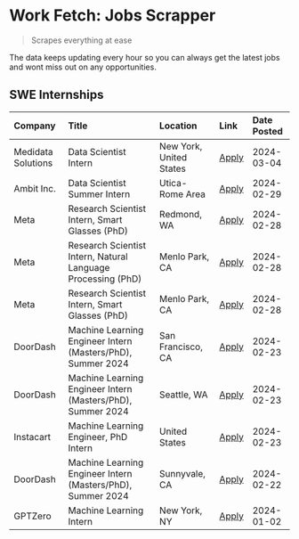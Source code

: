 # Work Fetch: Jobs Scrapper
> Scrapes everything at ease

The data keeps updating every hour so you can always get the latest jobs and wont miss out on any opportunities.

## SWE Internships
<!--START_SECTION:workfetch-->
| Company            | Title                                                        | Location                | Link                                                                                                                                                                                                                                                                       | Date Posted   |
|:-------------------|:-------------------------------------------------------------|:------------------------|:---------------------------------------------------------------------------------------------------------------------------------------------------------------------------------------------------------------------------------------------------------------------------|:--------------|
| Medidata Solutions | Data Scientist Intern                                        | New York, United States | [Apply](https://www.linkedin.com/jobs/view/data-scientist-intern-at-medidata-solutions-3810253704?position=5&pageNum=0&refId=5Sg0qp685UlObRlP%2BPFpWg%3D%3D&trackingId=%2FHx56sNUQTHNuPojavAvsw%3D%3D&trk=public_jobs_jserp-result_search-card)                            | 2024-03-04    |
| Ambit Inc.         | Data Scientist Summer Intern                                 | Utica-Rome Area         | [Apply](https://www.linkedin.com/jobs/view/data-scientist-summer-intern-at-ambit-inc-3843121918?position=7&pageNum=0&refId=5Sg0qp685UlObRlP%2BPFpWg%3D%3D&trackingId=8Wogr3P8hBze0lEhzcx%2Big%3D%3D&trk=public_jobs_jserp-result_search-card)                              | 2024-02-29    |
| Meta               | Research Scientist Intern, Smart Glasses (PhD)               | Redmond, WA             | [Apply](https://www.linkedin.com/jobs/view/research-scientist-intern-smart-glasses-phd-at-meta-3811304794?position=11&pageNum=0&refId=5Sg0qp685UlObRlP%2BPFpWg%3D%3D&trackingId=oJMGtOA04wTLVDqfeHQUwg%3D%3D&trk=public_jobs_jserp-result_search-card)                     | 2024-02-28    |
| Meta               | Research Scientist Intern, Natural Language Processing (PhD) | Menlo Park, CA          | [Apply](https://www.linkedin.com/jobs/view/research-scientist-intern-natural-language-processing-phd-at-meta-3811306149?position=13&pageNum=0&refId=5Sg0qp685UlObRlP%2BPFpWg%3D%3D&trackingId=wLQunLzM9x2Hz61LO%2BjCNA%3D%3D&trk=public_jobs_jserp-result_search-card)     | 2024-02-28    |
| Meta               | Research Scientist Intern, Smart Glasses (PhD)               | Menlo Park, CA          | [Apply](https://www.linkedin.com/jobs/view/research-scientist-intern-smart-glasses-phd-at-meta-3811308332?position=14&pageNum=0&refId=5Sg0qp685UlObRlP%2BPFpWg%3D%3D&trackingId=uLy1wCxCUXgiCCk96MX0%2Bw%3D%3D&trk=public_jobs_jserp-result_search-card)                   | 2024-02-28    |
| DoorDash           | Machine Learning Engineer Intern (Masters/PhD), Summer 2024  | San Francisco, CA       | [Apply](https://www.linkedin.com/jobs/view/machine-learning-engineer-intern-masters-phd-summer-2024-at-doordash-3736457737?position=3&pageNum=0&refId=5Sg0qp685UlObRlP%2BPFpWg%3D%3D&trackingId=7ffiYuOw8UcD4jQCHApY5g%3D%3D&trk=public_jobs_jserp-result_search-card)     | 2024-02-23    |
| DoorDash           | Machine Learning Engineer Intern (Masters/PhD), Summer 2024  | Seattle, WA             | [Apply](https://www.linkedin.com/jobs/view/machine-learning-engineer-intern-masters-phd-summer-2024-at-doordash-3736455966?position=4&pageNum=0&refId=5Sg0qp685UlObRlP%2BPFpWg%3D%3D&trackingId=IIFYWe8RA%2F%2F0gSdxUw6Tcw%3D%3D&trk=public_jobs_jserp-result_search-card) | 2024-02-23    |
| Instacart          | Machine Learning Engineer, PhD Intern                        | United States           | [Apply](https://www.linkedin.com/jobs/view/machine-learning-engineer-phd-intern-at-instacart-3815634369?position=6&pageNum=0&refId=5Sg0qp685UlObRlP%2BPFpWg%3D%3D&trackingId=eDQu%2FmjtBo3l6Iqg3gX9fw%3D%3D&trk=public_jobs_jserp-result_search-card)                      | 2024-02-23    |
| DoorDash           | Machine Learning Engineer Intern (Masters/PhD), Summer 2024  | Sunnyvale, CA           | [Apply](https://www.linkedin.com/jobs/view/machine-learning-engineer-intern-masters-phd-summer-2024-at-doordash-3736454973?position=2&pageNum=0&refId=5Sg0qp685UlObRlP%2BPFpWg%3D%3D&trackingId=iITBcbwGlfMcGDBFhKk8SA%3D%3D&trk=public_jobs_jserp-result_search-card)     | 2024-02-22    |
| GPTZero            | Machine Learning Intern                                      | New York, NY            | [Apply](https://www.linkedin.com/jobs/view/machine-learning-intern-at-gptzero-3796844451?position=12&pageNum=0&refId=5Sg0qp685UlObRlP%2BPFpWg%3D%3D&trackingId=rMhgVEncD0hz9V8CGvWeFw%3D%3D&trk=public_jobs_jserp-result_search-card)                                      | 2024-01-02    |
<!--END_SECTION:workfetch-->
